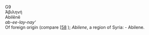 G9  
Ἀβιληνή  
Abilēnē  
*ab-ee-lay-nay‘*  
Of foreign origin (compare \[[58](h0058) ); *Abilene*, a region of
Syria: - Abilene.  
